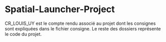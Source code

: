 # Spatial-Launcher-Project

CR_LOUIS_UY est le compte rendu associé au projet dont les consignes sont expliquées dans le fichier consigne. Le reste des dossiers représente le code du projet.
